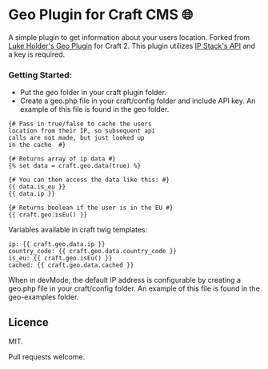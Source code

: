 # Geo Plugin for Craft CMS 🌐

A simple plugin to get information about your users location. Forked from [Luke Holder's Geo Plugin](https://github.com/lukeholder/craft-geo) for Craft 2. This plugin utilizes [IP Stack's API](https://ipstack.com/) and a key is required.

### Getting Started:

- Put the geo folder in your craft plugin folder.
- Create a geo.php file in your craft/config folder and include API key. An example of this file is found in the geo folder.



```twig
{# Pass in true/false to cache the users 
location from their IP, so subsequent api 
calls are not made, but just looked up 
in the cache  #}

{# Returns array of ip data #}
{% set data = craft.geo.data(true) %}

{# You can then access the data like this: #}
{{ data.is_eu }}
{{ data.ip }}

{# Returns boolean if the user is in the EU #}
{{ craft.geo.isEu() }}
```

Variables available in craft twig templates:

```twig
ip: {{ craft.geo.data.ip }}
country_code: {{ craft.geo.data.country_code }}
is_eu: {{ craft.geo.isEu() }}
cached: {{ craft.geo.data.cached }}
```


When in devMode, the default IP address is configurable by creating a geo.php file in your craft/config folder. An example of this file is found in the geo-examples folder.

## Licence

MIT.

Pull requests welcome.